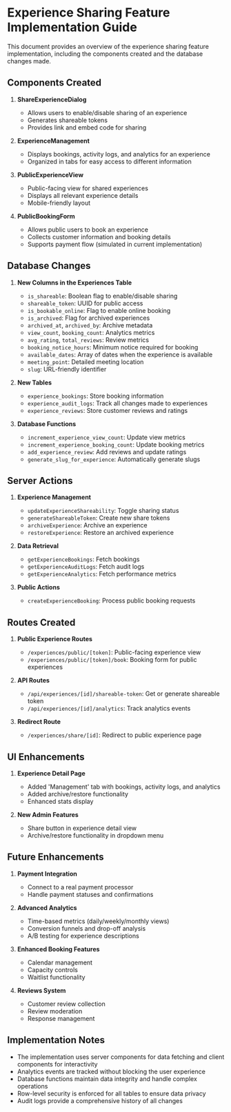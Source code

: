 # Experience Sharing Feature Implementation Guide

This document provides an overview of the experience sharing feature implementation, including the components created and the database changes made.

## Components Created

1. **ShareExperienceDialog**
   - Allows users to enable/disable sharing of an experience
   - Generates shareable tokens
   - Provides link and embed code for sharing

2. **ExperienceManagement**
   - Displays bookings, activity logs, and analytics for an experience
   - Organized in tabs for easy access to different information

3. **PublicExperienceView**
   - Public-facing view for shared experiences
   - Displays all relevant experience details
   - Mobile-friendly layout

4. **PublicBookingForm**
   - Allows public users to book an experience
   - Collects customer information and booking details
   - Supports payment flow (simulated in current implementation)

## Database Changes

1. **New Columns in the Experiences Table**
   - `is_shareable`: Boolean flag to enable/disable sharing
   - `shareable_token`: UUID for public access
   - `is_bookable_online`: Flag to enable online booking
   - `is_archived`: Flag for archived experiences
   - `archived_at`, `archived_by`: Archive metadata
   - `view_count`, `booking_count`: Analytics metrics
   - `avg_rating`, `total_reviews`: Review metrics
   - `booking_notice_hours`: Minimum notice required for booking
   - `available_dates`: Array of dates when the experience is available
   - `meeting_point`: Detailed meeting location
   - `slug`: URL-friendly identifier

2. **New Tables**
   - `experience_bookings`: Store booking information
   - `experience_audit_logs`: Track all changes made to experiences
   - `experience_reviews`: Store customer reviews and ratings

3. **Database Functions**
   - `increment_experience_view_count`: Update view metrics
   - `increment_experience_booking_count`: Update booking metrics
   - `add_experience_review`: Add reviews and update ratings
   - `generate_slug_for_experience`: Automatically generate slugs

## Server Actions

1. **Experience Management**
   - `updateExperienceShareability`: Toggle sharing status
   - `generateShareableToken`: Create new share tokens
   - `archiveExperience`: Archive an experience
   - `restoreExperience`: Restore an archived experience

2. **Data Retrieval**
   - `getExperienceBookings`: Fetch bookings
   - `getExperienceAuditLogs`: Fetch audit logs
   - `getExperienceAnalytics`: Fetch performance metrics

3. **Public Actions**
   - `createExperienceBooking`: Process public booking requests

## Routes Created

1. **Public Experience Routes**
   - `/experiences/public/[token]`: Public-facing experience view
   - `/experiences/public/[token]/book`: Booking form for public experiences
   
2. **API Routes**
   - `/api/experiences/[id]/shareable-token`: Get or generate shareable token
   - `/api/experiences/[id]/analytics`: Track analytics events

3. **Redirect Route**
   - `/experiences/share/[id]`: Redirect to public experience page

## UI Enhancements

1. **Experience Detail Page**
   - Added 'Management' tab with bookings, activity logs, and analytics
   - Added archive/restore functionality
   - Enhanced stats display

2. **New Admin Features**
   - Share button in experience detail view
   - Archive/restore functionality in dropdown menu

## Future Enhancements

1. **Payment Integration**
   - Connect to a real payment processor
   - Handle payment statuses and confirmations

2. **Advanced Analytics**
   - Time-based metrics (daily/weekly/monthly views)
   - Conversion funnels and drop-off analysis
   - A/B testing for experience descriptions

3. **Enhanced Booking Features**
   - Calendar management
   - Capacity controls
   - Waitlist functionality

4. **Reviews System**
   - Customer review collection
   - Review moderation
   - Response management

## Implementation Notes

* The implementation uses server components for data fetching and client components for interactivity
* Analytics events are tracked without blocking the user experience
* Database functions maintain data integrity and handle complex operations
* Row-level security is enforced for all tables to ensure data privacy
* Audit logs provide a comprehensive history of all changes
